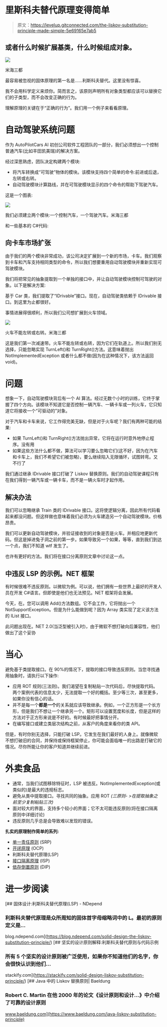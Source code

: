 # 里斯科夫替代原理变得简单

> 原文：<https://levelup.gitconnected.com/the-liskov-substitution-principle-made-simple-5e69165e7ab5>

## 或者什么时候扩展基类，什么时候组成对象。

![](img/eb6b24e1556e81dc9ba486f61920e494.png)

米海三都

最容易被忽视的固体原理的第一名是……利斯科夫替代。这里没有惊喜。

我不会用科学定义来烦你。简而言之，该原则声明所有对象类型都应该可以替换它们的子类型，而不会改变正确的行为。

理解原理的关键在于“正确的行为”。我们用一个例子来看看原理。

# 自动驾驶系统问题

作为 AutoPilotCars AI 初创公司软件工程团队的一部分，我们必须想出一个控制普通汽车(比如丰田凯美瑞)的解决方案。

经过深思熟虑，团队决定构建两个模块:

*   将汽车转换成“可驾驶”物体的模块。该模块支持四个简单的命令:前进或后退，左转或右转。
*   自动驾驶模块计算路线，并在可驾驶模块显示的四个命令的帮助下驾驶汽车。

这是一个图表:

![](img/e944c42a00666238c808c5920b160530.png)

我们必须建立两个模块:一个控制汽车，一个驾驶汽车。米海三都

和一些基本的 C#代码:

## 向卡车市场扩张

由于我们的两个模块非常成功，该公司决定扩展到一个新的市场，卡车。我们观察到卡车和汽车支持相同类型的命令，所以我们想要重用自动驾驶模块并重新实现可驾驶模块。

我们将把常见的抽象提取到一个单独的接口中，并让自动驾驶模块控制可驾驶的对象。以下是解决方案:

基于 Car 类，我们提取了“IDrivable”接口。现在，自动驾驶类依赖于 IDrivable 接口。到这里为止都很好。

事情进展得很顺利，所以我们公司想扩展到火车领域。

![](img/fa8a9ff6726455176a134a338e1ea587.png)

火车不能左转或右转。米海三都

这是我们第一次减速带。火车不能左转或右转，因为它们在轨道上。所以我们别无选择，只能忽略实现 TurnLeft()和 TurnRight()方法。这意味着抛出 NotImplementedException 或者什么都不做(因为在这种情况下，该方法返回 void)。

# **问题**

想象一下，自动驾驶模块背后有一个 AI 算法。经过无数个小时的训练，它终于掌握了四个方向。该模块不知道它是否控制一辆汽车、一辆卡车或一列火车，它只知道它将接收一个“可驱动的”对象。

对于汽车和卡车来说，它工作得完美无缺，但是对于火车呢？我们有两种可能的结果:

*   如果 TurnLeft()和 TurnRight()方法抛出异常，它将在运行时意外地停止程序。没有用
*   如果这些方法什么都不做，算法可以学习要么忽略它们(这不好，因为在汽车和卡车上，我们不希望它们被忽略)，要么继续陷入无限循环，试图转弯。又不行了

我们通过继承 IDrivable 接口打破了 Liskov 替换原则。我们的自动驾驶课程只有在我们得到一辆汽车或一辆卡车，而不是一辆火车时才起作用。

## 解决办法

我们可以忽略继承 Train 类的 IDrivable 接口。这将使逻辑分离，因此所有代码看起来都没问题。但这样做也意味着我们必须为火车建造另一个自动驾驶模块。价格昂贵。

我们可以更新自动驾驶模块，并验证接收到的对象是否是火车。并相应地更新代码。但这是掉进兔子洞之前的第一步。如果导致另一个如果，等等，直到我们到达一个点，我们不知道 wtf 发生了。

也许有更好的方法。我们将在接口分离原则文章中讨论这一点。

## 中违反 LSP 的示例。NET 框架

有时候很难不违反原则。以微软为例。可以说，他们拥有一些世界上最好的开发人员在开发 C#语言。但即使是他们也无法预见。NET 框架将会发展。

今天，在。您可以调用 Add()方法数组。它不会工作，它将抛出一个 NotSupportException。但是为什么能做到呢？因为 Array 类实现了定义该方法的 IList 接口。

此问题出现在。NET 2.0(当泛型被引入时)，由于微软不想打破向后兼容性，他们做出了这个妥协

# 当心

避免基于类提取接口。在 90%的情况下，提取的接口导致违反原则。当您寻找通用抽象时，请执行以下操作:

*   应用 ROT 规则(三法则)。我们渴望在复制粘贴一次代码后，尽快提取代码。两个案例代表的信息太少，无法提取一个好的概括。至少等三次，甚至更多，如果你没有信心的话。
*   并不是每一个**都是一个**的关系就应该导致继承。例如，一个正方形是一个长方形，但是我们不想让一个继承另一个。矩形可以设置宽度和长度，但是这样的方法对于正方形来说是不好的。有时候最好把事情分开。
*   在编写接口或建立类层次结构之前，从客户的角度来看你的类 API。

但是，有时你别无选择，只能打破 LSP。它发生在我们最好的人身上。就像微软不想打破旧的合同，并保持或保持框架停止，你可能会面临唯一的出路是打破它的情况。尽你所能让你的客户知道并继续前进。

# 外卖食品

*   通常，当我们试图移除特征时，LSP 被违反。NotImplementedException(或类似的)是最大的违规标志。
*   避免从类中提取接口。寻找共同的抽象。应用 ROT *(三原则- >在提取抽象之前至少复制粘贴三次)*
*   面对较大的界面，支持多个较小的界面；它不太可能违反原则(将在接口隔离原则中详细讨论)
*   违反原则几乎总是会导致难以发现的错误。

**扎实的原理制作简单的系列:**

*   [单一责任原则](/the-single-responsibility-principle-made-simple-4e1597a44d7d) (SRP)
*   [开闭原理](/the-open-closed-principle-made-simple-cc3d0ed70553) (OCP)
*   利斯科夫替代原理(LSP)
*   [接口隔离原理](/interface-segregation-principle-made-simple-990da495441c) (ISP)
*   [依存倒置原则](/the-dependency-inversion-principle-made-simple-70108b88dc76) (DIP)

# 进一步阅读

[](https://blog.ndepend.com/solid-design-the-liskov-substitution-principle/) [## 固体设计:利斯科夫替代原理(LSP) - NDepend

### 利斯科夫替代原理是众所周知的固体首字母缩略词中的 L。最初的原则定义是…

blog.ndepend.com](https://blog.ndepend.com/solid-design-the-liskov-substitution-principle/) [](https://stackify.com/solid-design-liskov-substitution-principle/) [## 坚实的设计原则解释:利斯科夫替代原则与代码示例

### 所有 5 个坚实的设计原则被广泛使用，如果你不知道他们的名字，你会很快认识到他们…

stackify.com](https://stackify.com/solid-design-liskov-substitution-principle/) [](https://www.baeldung.com/java-liskov-substitution-principle) [## Java 中的 Liskov 替换原则| Baeldung

### Robert C. Martin 在他 2000 年的论文《设计原则和设计…》中介绍了可靠的设计原则

www.baeldung.com](https://www.baeldung.com/java-liskov-substitution-principle)